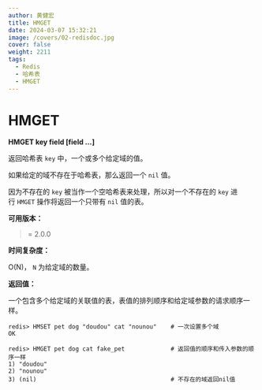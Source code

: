 ```yaml
---
author: 黄健宏
title: HMGET
date: 2024-03-07 15:32:21
image: /covers/02-redisdoc.jpg
cover: false
weight: 2211
tags:
  - Redis
  - 哈希表
  - HMGET
---
```


# HMGET

**HMGET key field [field …]**

返回哈希表 `key` 中，一个或多个给定域的值。

如果给定的域不存在于哈希表，那么返回一个 `nil` 值。

因为不存在的 `key` 被当作一个空哈希表来处理，所以对一个不存在的 `key` 进行 `HMGET` 操作将返回一个只带有 `nil` 值的表。

**可用版本：**

>= 2.0.0

**时间复杂度：**

O(N)， `N` 为给定域的数量。

**返回值：**

一个包含多个给定域的关联值的表，表值的排列顺序和给定域参数的请求顺序一样。

```shell
redis> HMSET pet dog "doudou" cat "nounou"    # 一次设置多个域
OK

redis> HMGET pet dog cat fake_pet             # 返回值的顺序和传入参数的顺序一样
1) "doudou"
2) "nounou"
3) (nil)                                      # 不存在的域返回nil值
```